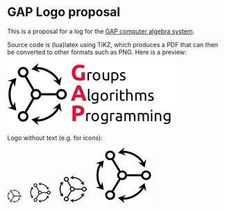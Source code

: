# GAP Logo proposal

This is a proposal for a log for the [GAP computer algebra system](https://www.gap-system.org).

Source code is (lua)latex using TiKZ, which produces a PDF that can then be converted to other formats
such as PNG. Here is a preview:

![GAP Logo proposal](gaplogo.png)

Logo without text (e.g. for icons):

![GAP Logo without text, 32x32](gaplogo-notext32.png) &nbsp; &nbsp;
![GAP Logo without text, 48x48](gaplogo-notext48.png) &nbsp; &nbsp;
![GAP Logo without text, 64x64](gaplogo-notext64.png) &nbsp; &nbsp;
![GAP Logo without text, 128x128](gaplogo-notext128.png)
